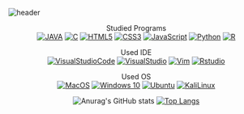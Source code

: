 ![header](https://capsule-render.vercel.app/api?type=soft&color=0:ff7f51,100:9370db&height=300&section=header&text=harandal24601&fontSize=90)

<div align="center">
  
  Studied Programs  
    [![JAVA](https://img.shields.io/badge/Java-007396?style=flat-square&logo=Java&logoColor=white)](https://www.java.com/)
    [![C](https://img.shields.io/badge/C-A8B9CC?style=flat-square&logo=C&logoColor=white)]()
    [![HTML5](https://img.shields.io/badge/HTML5-E34F26?style=flat-square&logo=HTML5&logoColor=white)]()
    [![CSS3](https://img.shields.io/badge/CSS3-1572B6?style=flat-square&logo=CSS3&logoColor=white)]()
    [![JavaScript](https://img.shields.io/badge/JavaScript-F7DF1E?style=flat-square&logo=JavaScript&logoColor=white)]()
    [![Python](https://img.shields.io/badge/Python-3776AB?style=flat-square&logo=python&logoColor=white)]()
    [![R](https://img.shields.io/badge/R-276DC3?style=flat-square&logo=R&logoColor=white)]()

  Used IDE  
    [![VisualStudioCode](https://img.shields.io/badge/VisualStudioCode-007ACC?style=flat-square&logo=VisualStudioCode&logoColor=white)]()
    [![VisualStudio](https://img.shields.io/badge/VisualStudio-5C2D91?style=flat-square&logo=VisualStudio&logoColor=white)]()
    [![Vim](https://img.shields.io/badge/Vim-019733?style=flat-square&logo=Vim&logoColor=white)]()
    [![Rstudio](https://img.shields.io/badge/Rstudio-75AADB?style=flat-square&logo=Rstudio&logoColor=white)]()

  Used OS  
    [![MacOS](https://img.shields.io/badge/MacOS-000000?style=flat-square&logo=apple&logoColor=white)]()
    [![Windows 10](https://img.shields.io/badge/Window10-0078D6?style=flat-square&logo=Windows&logoColor=white)]()
    [![Ubuntu](https://img.shields.io/badge/Ubuntu-E95420?style=flat-square&logo=Ubuntu&logoColor=white)]()
    [![KaliLinux](https://img.shields.io/badge/KaliLinux-557C94?style=flat-square&logo=KaliLinux&logoColor=white)]()


![Anurag's GitHub stats](https://github-readme-stats.vercel.app/api?username=harandal24601&show_icons=true&theme=tokyonight)
[![Top Langs](https://github-readme-stats.vercel.app/api/top-langs/?username=harandal24601)](https://github.com/anuraghazra/github-readme-stats)
</div>
